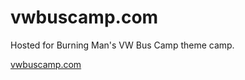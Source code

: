 vwbuscamp.com
==========

Hosted for Burning Man's VW Bus Camp theme camp.

[vwbuscamp.com](http://vwbuscamp.com/)
